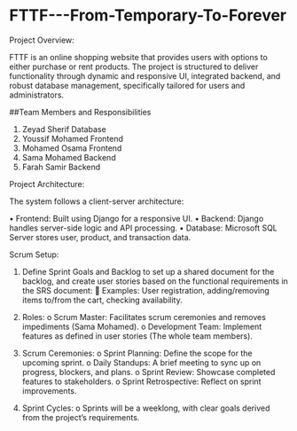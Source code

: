 # FTTF---From-Temporary-To-Forever

Project Overview:


FTTF is an online shopping website that provides users with options to either purchase or rent products. The project is structured to deliver functionality through dynamic and responsive UI, integrated backend, and robust database management, specifically tailored for users and administrators.


##Team Members and Responsibilities


1. Zeyad Sherif	     Database	
2. Youssif Mohamed	 Frontend
3. Mohamed Osama	   Frontend
4. Sama Mohamed	     Backend	
5. Farah Samir	     Backend	


Project Architecture:


The system follows a client-server architecture:


•	Frontend: Built using Django for a responsive UI.
•	Backend: Django handles server-side logic and API processing.
•	Database: Microsoft SQL Server stores user, product, and transaction data.


Scrum Setup:
1.	Define Sprint Goals and Backlog to set up a shared document for the backlog, and create user stories based on the functional requirements in the SRS document:
	Examples: User registration, adding/removing items to/from the cart, checking availability.


2.	Roles:
o	Scrum Master: Facilitates scrum ceremonies and removes impediments (Sama Mohamed).
o	Development Team: Implement features as defined in user stories (The whole team members).


3.	Scrum Ceremonies:
o	Sprint Planning: Define the scope for the upcoming sprint.
o	Daily Standups: A brief meeting to sync up on progress, blockers, and plans.
o	Sprint Review: Showcase completed features to stakeholders.
o	Sprint Retrospective: Reflect on sprint improvements.


4.	Sprint Cycles:
o	Sprints will be a weeklong, with clear goals derived from the project’s requirements.
